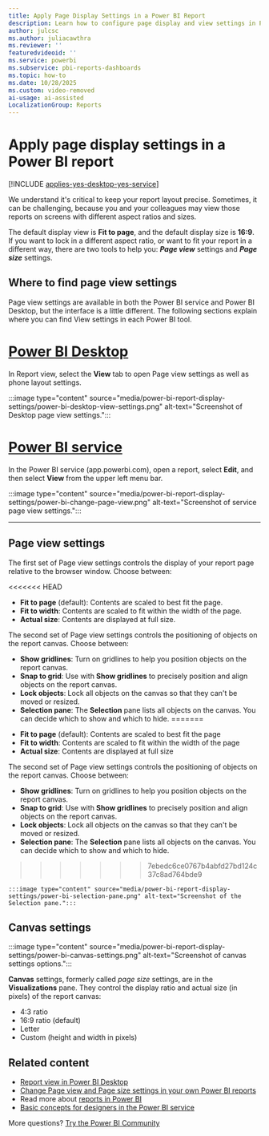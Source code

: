 ```yaml
---
title: Apply Page Display Settings in a Power BI Report
description: Learn how to configure page display and view settings in Power BI reports to control layout, aspect ratios, and object positioning for optimal viewing across different screens.
author: julcsc
ms.author: juliacawthra
ms.reviewer: ''
featuredvideoid: ''
ms.service: powerbi
ms.subservice: pbi-reports-dashboards
ms.topic: how-to
ms.date: 10/28/2025
ms.custom: video-removed
ai-usage: ai-assisted
LocalizationGroup: Reports
---
```

# Apply page display settings in a Power BI report

[!INCLUDE [applies-yes-desktop-yes-service](../includes/applies-yes-desktop-yes-service.md)]

We understand it's critical to keep your report layout precise. Sometimes, it can be challenging, because you and your colleagues may view those reports on screens with different aspect ratios and sizes.

The default display view is **Fit to page**, and the default display size is **16:9**. If you want to lock in a different aspect ratio, or want to fit your report in a different way, there are two tools to help you: ***Page view*** settings and ***Page size*** settings.

## Where to find page view settings

Page view settings are available in both the Power BI service and Power BI Desktop, but the interface is a little different. The following sections explain where you can find View settings in each Power BI tool.

# [Power BI Desktop](#tab/powerbi-desktop)

In Report view, select the **View** tab to open Page view settings as well as phone layout settings.

:::image type="content" source="media/power-bi-report-display-settings/power-bi-desktop-view-settings.png" alt-text="Screenshot of Desktop page view settings.":::

# [Power BI service](#tab/powerbi-service)

In the Power BI service (app.powerbi.com), open a report, select **Edit**, and then select **View** from the upper left menu bar.

:::image type="content" source="media/power-bi-report-display-settings/power-bi-change-page-view.png" alt-text="Screenshot of service page view settings.":::

---

## Page view settings

The first set of Page view settings controls the display of your report page relative to the browser window. Choose between:

<<<<<<< HEAD
* **Fit to page** (default): Contents are scaled to best fit the page.
* **Fit to width**: Contents are scaled to fit within the width of the page.
* **Actual size**: Contents are displayed at full size.

The second set of Page view settings controls the positioning of objects on the report canvas. Choose between:

* **Show gridlines**: Turn on gridlines to help you position objects on the report canvas.
* **Snap to grid**: Use with **Show gridlines** to precisely position and align objects on the report canvas.
* **Lock objects**: Lock all objects on the canvas so that they can't be moved or resized.
* **Selection pane**: The **Selection** pane lists all objects on the canvas. You can decide which to show and which to hide.
=======
- **Fit to page** (default): Contents are scaled to best fit the page
- **Fit to width**: Contents are scaled to fit within the width of the page
- **Actual size**: Contents are displayed at full size

The second set of Page view settings controls the positioning of objects on the report canvas. Choose between:

- **Show gridlines**: Turn on gridlines to help you position objects on the report canvas.
- **Snap to grid**: Use with **Show gridlines** to precisely position and align objects on the report canvas.
- **Lock objects**: Lock all objects on the canvas so that they can't be moved or resized.
- **Selection pane**: The **Selection** pane lists all objects on the canvas. You can decide which to show and which to hide.
>>>>>>> 7ebedc6ce0767b4abfd27bd124c37c8ad764bde9

    :::image type="content" source="media/power-bi-report-display-settings/power-bi-selection-pane.png" alt-text="Screenshot of the Selection pane.":::

## Canvas settings

:::image type="content" source="media/power-bi-report-display-settings/power-bi-canvas-settings.png" alt-text="Screenshot of canvas settings options.":::

**Canvas** settings, formerly called *page size* settings, are in the **Visualizations** pane. They control the display ratio and actual size (in pixels) of the report canvas:

- 4:3 ratio
- 16:9 ratio (default)
- Letter
- Custom (height and width in pixels)

## Related content

- [Report view in Power BI Desktop](desktop-report-view.md)
- [Change Page view and Page size settings in your own Power BI reports](../consumer/end-user-report-view.md)
- Read more about [reports in Power BI](../consumer/end-user-reports.md)
- [Basic concepts for designers in the Power BI service](../fundamentals/service-basic-concepts.md)

More questions? [Try the Power BI Community](https://community.powerbi.com/)
